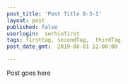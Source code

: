 ```yaml
---
post_title: 'Post Title 8-3-1'
layout: post
published: false
userlogin:  serhiofirst
tags: firsttag, secondTag,  thirdTag
post_date_gmt: 	2019-08-01 12:00:00

---
```

Post goes here
